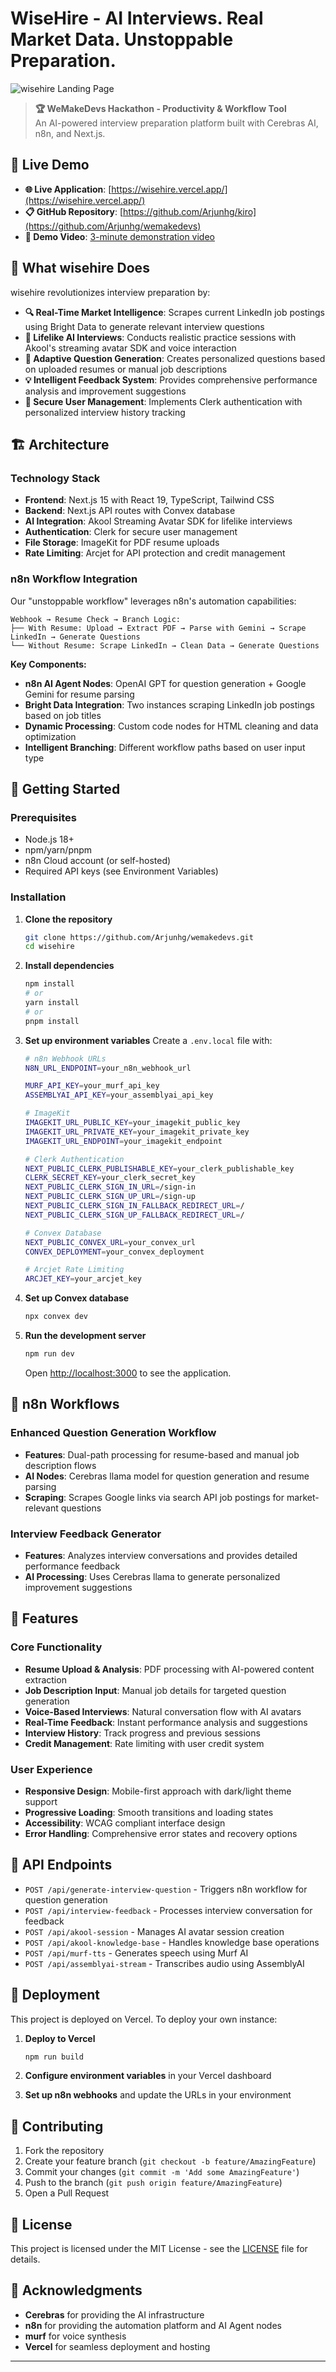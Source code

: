 # WiseHire - AI Interviews. Real Market Data. Unstoppable Preparation.

![wisehire Landing Page](public/Landing.png)

> **🏆 WeMakeDevs Hackathon - Productivity & Workflow Tool**  
> An AI-powered interview preparation platform built with Cerebras AI, n8n, and Next.js.

## 🚀 Live Demo

- **🌐 Live Application**: [https://wisehire.vercel.app/](https://wisehire.vercel.app/)
- **📋 GitHub Repository**: [https://github.com/Arjunhg/kiro](https://github.com/Arjunhg/wemakedevs)
- **🎥 Demo Video**: [3-minute demonstration video](https://youtu.be/WM4pId678_k) 

## 🎯 What wisehire Does

wisehire revolutionizes interview preparation by:

- **🔍 Real-Time Market Intelligence**: Scrapes current LinkedIn job postings using Bright Data to generate relevant interview questions
- **🤖 Lifelike AI Interviews**: Conducts realistic practice sessions with Akool's streaming avatar SDK and voice interaction
- **📝 Adaptive Question Generation**: Creates personalized questions based on uploaded resumes or manual job descriptions
- **💡 Intelligent Feedback System**: Provides comprehensive performance analysis and improvement suggestions
- **🔐 Secure User Management**: Implements Clerk authentication with personalized interview history tracking

## 🏗️ Architecture

### Technology Stack
- **Frontend**: Next.js 15 with React 19, TypeScript, Tailwind CSS
- **Backend**: Next.js API routes with Convex database
- **AI Integration**: Akool Streaming Avatar SDK for lifelike interviews
- **Authentication**: Clerk for secure user management
- **File Storage**: ImageKit for PDF resume uploads
- **Rate Limiting**: Arcjet for API protection and credit management

### n8n Workflow Integration
Our "unstoppable workflow" leverages n8n's automation capabilities:

```
Webhook → Resume Check → Branch Logic:
├── With Resume: Upload → Extract PDF → Parse with Gemini → Scrape LinkedIn → Generate Questions
└── Without Resume: Scrape LinkedIn → Clean Data → Generate Questions
```

**Key Components:**
- **n8n AI Agent Nodes**: OpenAI GPT for question generation + Google Gemini for resume parsing
- **Bright Data Integration**: Two instances scraping LinkedIn job postings based on job titles
- **Dynamic Processing**: Custom code nodes for HTML cleaning and data optimization
- **Intelligent Branching**: Different workflow paths based on user input type

## 🔧 Getting Started

### Prerequisites
- Node.js 18+ 
- npm/yarn/pnpm
- n8n Cloud account (or self-hosted)
- Required API keys (see Environment Variables)

### Installation

1. **Clone the repository**
   ```bash
   git clone https://github.com/Arjunhg/wemakedevs.git
   cd wisehire
   ```

2. **Install dependencies**
   ```bash
   npm install
   # or
   yarn install
   # or
   pnpm install
   ```

3. **Set up environment variables**
   Create a `.env.local` file with:
   ```bash
   # n8n Webhook URLs
   N8N_URL_ENDPOINT=your_n8n_webhook_url
   
   MURF_API_KEY=your_murf_api_key
   ASSEMBLYAI_API_KEY=your_assemblyai_api_key
   
   # ImageKit
   IMAGEKIT_URL_PUBLIC_KEY=your_imagekit_public_key
   IMAGEKIT_URL_PRIVATE_KEY=your_imagekit_private_key
   IMAGEKIT_URL_ENDPOINT=your_imagekit_endpoint
   
   # Clerk Authentication
   NEXT_PUBLIC_CLERK_PUBLISHABLE_KEY=your_clerk_publishable_key
   CLERK_SECRET_KEY=your_clerk_secret_key
   NEXT_PUBLIC_CLERK_SIGN_IN_URL=/sign-in
   NEXT_PUBLIC_CLERK_SIGN_UP_URL=/sign-up
   NEXT_PUBLIC_CLERK_SIGN_IN_FALLBACK_REDIRECT_URL=/
   NEXT_PUBLIC_CLERK_SIGN_UP_FALLBACK_REDIRECT_URL=/
   
   # Convex Database
   NEXT_PUBLIC_CONVEX_URL=your_convex_url
   CONVEX_DEPLOYMENT=your_convex_deployment
   
   # Arcjet Rate Limiting
   ARCJET_KEY=your_arcjet_key
   ```

4. **Set up Convex database**
   ```bash
   npx convex dev
   ```

5. **Run the development server**
   ```bash
   npm run dev
   ```

   Open [http://localhost:3000](http://localhost:3000) to see the application.

## 🤖 n8n Workflows

### Enhanced Question Generation Workflow
- **Features**: Dual-path processing for resume-based and manual job description flows
- **AI Nodes**: Cerebras llama model for question generation and  resume parsing
- **Scraping**: Scrapes Google links via search API job postings for market-relevant questions

### Interview Feedback Generator
- **Features**: Analyzes interview conversations and provides detailed performance feedback
- **AI Processing**: Uses Cerebras llama to generate personalized improvement suggestions

## 📱 Features

### Core Functionality
- **Resume Upload & Analysis**: PDF processing with AI-powered content extraction
- **Job Description Input**: Manual job details for targeted question generation
- **Voice-Based Interviews**: Natural conversation flow with AI avatars
- **Real-Time Feedback**: Instant performance analysis and suggestions
- **Interview History**: Track progress and previous sessions
- **Credit Management**: Rate limiting with user credit system

### User Experience
- **Responsive Design**: Mobile-first approach with dark/light theme support
- **Progressive Loading**: Smooth transitions and loading states
- **Accessibility**: WCAG compliant interface design
- **Error Handling**: Comprehensive error states and recovery options

## 🔗 API Endpoints

- `POST /api/generate-interview-question` - Triggers n8n workflow for question generation
- `POST /api/interview-feedback` - Processes interview conversation for feedback
- `POST /api/akool-session` - Manages AI avatar session creation
- `POST /api/akool-knowledge-base` - Handles knowledge base operations
- `POST /api/murf-tts` - Generates speech using Murf AI
- `POST /api/assemblyai-stream` - Transcribes audio using AssemblyAI

## 🚀 Deployment

This project is deployed on Vercel. To deploy your own instance:

1. **Deploy to Vercel**
   ```bash
   npm run build
   ```

2. **Configure environment variables** in your Vercel dashboard

3. **Set up n8n webhooks** and update the URLs in your environment

## 🤝 Contributing

1. Fork the repository
2. Create your feature branch (`git checkout -b feature/AmazingFeature`)
3. Commit your changes (`git commit -m 'Add some AmazingFeature'`)
4. Push to the branch (`git push origin feature/AmazingFeature`)
5. Open a Pull Request

## 📄 License

This project is licensed under the MIT License - see the [LICENSE](LICENSE) file for details.

## 🙏 Acknowledgments
- **Cerebras** for providing the AI infrastructure
- **n8n** for providing the automation platform and AI Agent nodes
- **murf** for voice synthesis
- **Vercel** for seamless deployment and hosting
---
